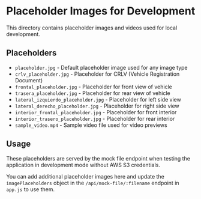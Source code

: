 # Placeholder Images for Development

This directory contains placeholder images and videos used for local development.

## Placeholders

- `placeholder.jpg` - Default placeholder image used for any image type
- `crlv_placeholder.jpg` - Placeholder for CRLV (Vehicle Registration Document)
- `frontal_placeholder.jpg` - Placeholder for front view of vehicle 
- `trasera_placeholder.jpg` - Placeholder for rear view of vehicle
- `lateral_izquierdo_placeholder.jpg` - Placeholder for left side view
- `lateral_derecho_placeholder.jpg` - Placeholder for right side view
- `interior_frontal_placeholder.jpg` - Placeholder for front interior
- `interior_trasero_placeholder.jpg` - Placeholder for rear interior
- `sample_video.mp4` - Sample video file used for video previews

## Usage

These placeholders are served by the mock file endpoint when testing the application
in development mode without AWS S3 credentials.

You can add additional placeholder images here and update the `imagePlaceholders` object
in the `/api/mock-file/:filename` endpoint in `app.js` to use them. 
